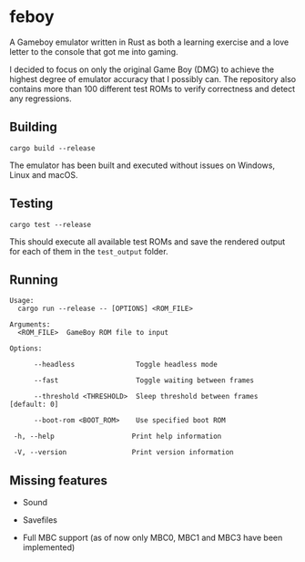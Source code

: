 # feboy
A Gameboy emulator written in Rust as both a learning exercise and a love letter to the console that got me into gaming.

I decided to focus on only the original Game Boy (DMG) to achieve the highest degree of emulator accuracy that I possibly can. The repository also contains more than 100 different test ROMs to verify correctness and detect any regressions.

## Building
```cargo build --release```

The emulator has been built and executed without issues on Windows, Linux and macOS.

## Testing
```cargo test --release```

This should execute all available test ROMs and save the rendered output for each of them in the ```test_output``` folder.

## Running
```
Usage:
  cargo run --release -- [OPTIONS] <ROM_FILE>

Arguments:
  <ROM_FILE>  GameBoy ROM file to input

Options:

      --headless               Toggle headless mode
      
      --fast                   Toggle waiting between frames
      
      --threshold <THRESHOLD>  Sleep threshold between frames [default: 0]
      
      --boot-rom <BOOT_ROM>    Use specified boot ROM
 
 -h, --help                   Print help information
 
 -V, --version                Print version information
```

## Missing features

* Sound

* Savefiles

* Full MBC support (as of now only MBC0, MBC1 and MBC3 have been implemented)
